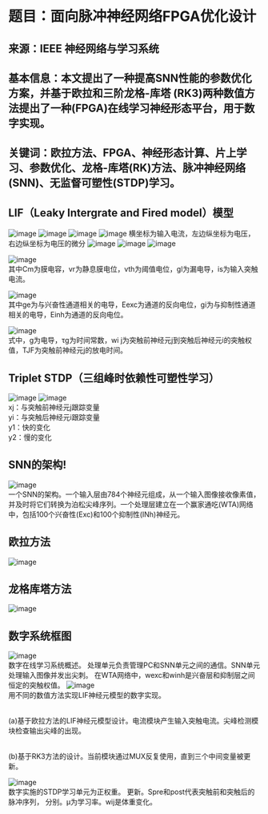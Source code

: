 # 题目：面向脉冲神经网络FPGA优化设计
## 来源：IEEE 神经网络与学习系统
## 基本信息：本文提出了一种提高SNN性能的参数优化方案，并基于欧拉和三阶龙格-库塔 (RK3)两种数值方法提出了一种(FPGA)在线学习神经形态平台，用于数字实现。
## 关键词：欧拉方法、FPGA、神经形态计算、片上学习、参数优化、龙格-库塔(RK)方法、脉冲神经网络(SNN)、无监督可塑性(STDP)学习。
## LIF（Leaky Intergrate and Fired model）模型
![image](https://user-images.githubusercontent.com/88994795/130400289-f33ca03a-bbd4-4ed7-96f3-3b7109e5f8af.png)
![image](https://user-images.githubusercontent.com/88994795/130400302-d18f0f0d-4111-48da-9ebf-20512f1de936.png)
![image](https://user-images.githubusercontent.com/88994795/130400274-2e88b830-d329-4d9a-9996-2fcd993e2fea.png)
![image](https://user-images.githubusercontent.com/88994795/130400316-0df8e249-cbbb-4291-8a43-f0f097df8e4f.png)
横坐标为输入电流，左边纵坐标为电压，右边纵坐标为电压的微分
![image](https://user-images.githubusercontent.com/88994795/130400371-694e5f77-4cf6-49fd-9341-2556ce1e0f4f.png) ![image](https://user-images.githubusercontent.com/88994795/130400383-ff1d6e65-7033-4c66-9a97-31261dd0d2ff.png)
![image](https://user-images.githubusercontent.com/88994795/130400395-469caeb7-1f5b-44af-95fa-ff8533e68b15.png)

![image](https://user-images.githubusercontent.com/88994795/130400452-01ecc1d7-fd97-4e8d-895a-e22ff6fc25f5.png) 
<br>其中Cm为膜电容，vr为静息膜电位，vth为阈值电位，gl为漏电导，is为输入突触电流。

![image](https://user-images.githubusercontent.com/88994795/130400489-c366be84-8e03-457a-90eb-c0a453611741.png) 
<br>其中ge为与兴奋性通道相关的电导，Eexc为通道的反向电位，gi为与抑制性通道相关的电导，Einh为通道的反向电位。

![image](https://user-images.githubusercontent.com/88994795/130400534-0b8cad8c-0e12-47d2-a5d4-7d180fd76858.png) 
<br>式中，g为电导，τg为时间常数，wi j为突触前神经元j到突触后神经元i的突触权值，TJF为突触前神经元j的放电时间。

## Triplet STDP（三组峰时依赖性可塑性学习）
![image](https://user-images.githubusercontent.com/88994795/130401966-3db1ecec-710d-47ab-bfc0-f26fcf4c3142.png) ![image](https://user-images.githubusercontent.com/88994795/130401981-b271ab5d-6b0b-4f1c-be9d-bd5db866eb73.png)
<br>xj：与突触前神经元j跟踪变量
<br>yi：与突触后神经元i跟踪变量
<br>y1：快的变化
<br>y2：慢的变化

## SNN的架构!
![image](https://user-images.githubusercontent.com/88994795/130406314-7797396a-b236-49ae-8b29-32ccf78c1aca.png)
<br>一个SNN的架构。一个输入层由784个神经元组成，从一个输入图像接收像素值，并及时将它们转换为泊松尖峰序列。一个处理层建立在一个赢家通吃(WTA)网络中，包括100个兴奋性(Exc)和100个抑制性(INh)神经元。

## 欧拉方法
![image](https://user-images.githubusercontent.com/88994795/130406413-46890d76-8736-41de-a3d5-5a8541f8535e.png)
## 龙格库塔方法
![image](https://user-images.githubusercontent.com/88994795/130406482-8be10a66-de11-4f04-95db-236e5a2482dd.png)
## 数字系统框图
![image](https://user-images.githubusercontent.com/88994795/130406529-c61a668a-af05-4151-9032-d70a3a5772ad.png)
<br>数字在线学习系统概述。
处理单元负责管理PC和SNN单元之间的通信。SNN单元处理输入图像并发出尖刺。
在WTA网络中，wexc和winh是兴奋层和抑制层之间恒定的突触权值。
![image](https://user-images.githubusercontent.com/88994795/130406589-071811c1-e951-40ca-ab56-7b51bba40011.png)
<br>用不同的数值方法实现LIF神经元模型的数字实现。

<br>(a)基于欧拉方法的LIF神经元模型设计。电流模块产生输入突触电流。尖峰检测模块检查输出尖峰的出现。

<br>(b)基于RK3方法的设计。当前模块通过MUX反复使用，直到三个中间变量被更新。

![image](https://user-images.githubusercontent.com/88994795/130406733-c1e56acb-c3fa-45f3-b300-45c308df4398.png)
<br>数字实施的STDP学习单元为正权重。
更新。Spre和post代表突触前和突触后的脉冲序列，
分别。μ为学习率。wij是体重变化。
















